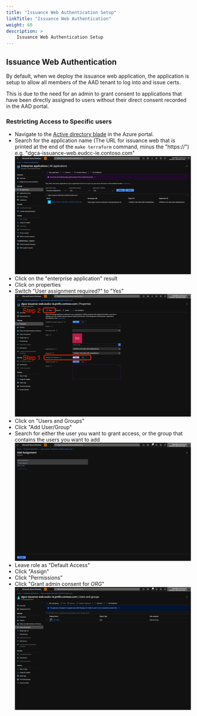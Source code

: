 ```yaml
---
title: "Issuance Web Authentication Setup"
linkTitle: "Issuance Web Authentication"
weight: 60
description: >
    Issuance Web Authentication Setup
---
```


## Issuance Web Authentication

By default, when we deploy the issuance web application, the application is
setup to allow all members of the AAD tenant to log into and issue certs.

This is due to the need for an admin to grant consent to applications that have
been directly assigned to users without their direct consent recorded in the
AAD portal.

### Restricting Access to Specific users

- Navigate to the [Active directory blade](https://portal.azure.com/#blade/Microsoft_AAD_IAM/ActiveDirectoryMenuBlade/Overview) in the Azure portal.
- Search for the application name (The URL for issuance web that is printed at the end of the `make terraform` command, minus the "https://")
  e.g. "dgca-issuance-web.eudcc-ie.contoso.com"
  ![web auth search enterprise apps](/screenshots/web-auth-search-enterprise-apps.png 'Search results for enterprise Apps with the name "dgca-issuance-web.eudcc-ie.prefix.contoso.com" showing one result in the Active directory blade.')
- Click on the "enterprise application" result
- Click on properties
- Switch "User assignment required?" to "Yes"
  ![web auth enterprise app propperties](/screenshots/web-auth-enterprise-app-properties.png 'image demonstrating natagating to the properties panel of the enterprise application and enableding the User assignment required option and then saving.')
- Click on "Users and Groups"
- Click "Add User/Group"
- Search for either the user you want to grant access, or the group that contains the users you want to add
  ![web auth add user and groups](/screenshots/web-auth-add-user-groups.png 'image demonstrating natagating the added user or gourp panel in the poral to selected desired users to access the Web Authentication and also apply the default role to.')
- Leave role as "Default Access"
- Click "Assign"
- Click "Permissions"
- Click "Grant admin consent for _ORG_"
  ![web auth assign default access role](/screenshots/web-auth-assigned-default-access-role.png 'image demonstrating a user that has been successfully added to the enterprise application and will be enabled to authenticate to the Issuance Web Authentication.')


